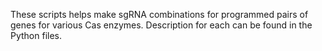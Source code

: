 These scripts helps make sgRNA combinations for programmed pairs of genes for various Cas enzymes. Description for each can be found in the Python files.
